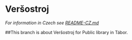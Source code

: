 # Veršostroj

_For information in Czech see [README-CZ.md](https://github.com/RadekDobrovolny/versostroj/blob/master/README-CZ.md)_

##This branch is about Veršostroj for Public library in Tábor.


